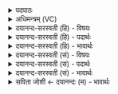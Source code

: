 <details><summary>पदपाठः</summary>

स्वाङ्कृ॑त॒ इति॒ स्वाम्ऽकृ॑तः। अ॒सि॒। विश्वे॑भ्यः। इ॒न्द्रि॒येभ्यः॑। दि॒व्येभ्यः॑। पार्थि॑वेभ्यः। मनः॑। त्वा॒। अ॒ष्टु॒। स्वाहा॑। त्वा॒। सु॒भ॒वेति॑ सुऽभव। सूर्य्या॑य। दे॒वेभ्यः॑। त्वा॒। म॒री॒चि॒पेभ्य॒ इति॑ मरीचि॒ऽपेभ्यः॑। देव॑। अ॒शो॒ऽइत्य॑ऽशो॒। यस्मै॑। त्वा॒। ईडे॑। तत्। स॒त्यम्। उ॒प॒रि॒प्रुतेत्यु॑परि॒ऽप्रुता। भ॒ङ्गेन॑। ह॒तः। अ॒सौ। फट्। प्रा॒णाय॑। त्वा॒। व्या॒नायेति॑ विऽआ॒नाय॑। त्वा॒। ३।
</details>

<details><summary>अधिमन्त्रम् (VC)</summary>

- विद्वांसो देवता
- गोतम ऋषिः
- विराड् ब्राह्मी जगती
- निषादः
</details>

<details><summary>दयानन्द-सरस्वती (हि) - विषयः</summary>

फिर अगले मन्त्र में आत्मक्रिया का निरूपण किया है ॥
</details>

<details><summary>दयानन्द-सरस्वती (हि) - पदार्थः</summary>

पदार्थान्वयभाषाः -  हे (अंशो) सूर्य्य के तुल्य प्रकाशमान ! जो तू (दिव्येभ्यः) दिव्य (विश्वेभ्यः) समस्त (पार्थिवः) पृथिवी पर प्रसिद्ध (इन्द्रियेभ्यः) इन्द्रियों और (मरीचिपेभ्यः) किरणों के समान पवित्र करनेवाले (देवेभ्यः) विद्वानों और वायु आदि पदार्थों के लिये (स्वाङ्कृत) स्वयंसिद्ध (असि) है, उस (त्वा) तुझ को (मनः) विज्ञान और (स्वाहा) वेद वाणी (अष्टु) प्राप्त हों। हे (सुभव) श्रेष्ठ गुणवान् ! (यस्मै) जिस (सूर्य्याय) सर्वप्रेरक चराचरात्मा परमेश्वर के लिये (त्वा) तेरी (ईडे) प्रशंसा करता हूँ, तू भी (तत्) उस प्रशंसा के योग्य (सत्यम्) सत्य परमात्मा को प्रीति से ग्रहण कर (उपरिप्रुता) सबसे उत्तम उत्कर्ष पाने हारे तूने (भङ्गेन) मर्दन से (असौ) यह अज्ञानरूप शत्रु (फट्) झट (हतः) मारा उस (त्वा) तुझे (प्राणाय) जीवन के लिये प्रशंसित करता और (व्यानाय) विविध प्रकार के सुख प्राप्त करने के लिये (त्वा) तुझे प्रशंसा देता हूँ ॥३॥
</details>

<details><summary>दयानन्द-सरस्वती (हि) - भावार्थः</summary>

भावार्थभाषाः -  जीव आप ही स्वयंसिद्ध अनादिरूप है, इनसे इनको चाहिये कि देह, प्राण, इन्द्रियों और अन्तःकरण को निर्मल धर्म्मयुक्त व्यवहारों में प्रवृत्त होकर, परमेश्वर की उपासना में स्थिर हों तथा पुरुषार्थ से दुष्टों को झट-पट मार और भलों की रक्षा करके आनन्दित रहें ॥३॥
</details>

<details><summary>दयानन्द-सरस्वती (सं) - विषयः</summary>

पुनरात्मकृत्यमाह ॥
</details>

<details><summary>दयानन्द-सरस्वती (सं) - पदार्थः</summary>

पदार्थान्वयभाषाः -  हे अंशो देव दिव्यात्मन् ! यस्त्वं दिव्येभ्यो विश्वेभ्य इन्द्रियेभ्यः पार्थिवेभ्यो मरीचिपेभ्यो देवेभ्यस्स्वाङ्कृतोसि, तं त्वां मनः स्वाहा चाष्टु। हे सुभव ! यस्मै सूर्य्याय चराचरात्मने परमेश्वराय त्वामहमीडे, तत्सत्यं परेशं गृहाणोपरिप्रुतेव येन त्वया भङ्गेनासौ शत्रुः फड्ढतस्तं त्वा त्वां प्राणायेडे व्यानाय त्वा त्वामीडे ॥३॥
</details>

<details><summary>दयानन्द-सरस्वती (सं) - भावार्थः</summary>

भावार्थभाषाः -  स्वयंभूभिर्जीवैर्देहप्राणेन्द्रियान्तःकरणानि निर्मलीकृत्य धर्म्यव्यापारेषु प्रवर्त्त्य परमेश्वरोपासने च संस्थाय, पुरुषार्थेन दुष्टान् हत्वा श्रेष्ठान् रक्षित्वानन्दितव्यमिति ॥३॥
</details>

<details><summary>सविता जोशी ← दयानन्दः (म) - भावार्थः</summary>

भावार्थभाषाः -  जीव हा स्वतः स्वयंसिद्ध अनादिरूप आहे. त्यासाठी देह, प्राण, इंद्रिये व अंतःकरण पवित्र करून धर्मयुक्त व्यवहार करावा व परमेश्वराच्या उपासनेत स्थिर व्हावे. पुरुषार्थाने दुष्टांचा ताबडतोब नाश करून सज्जनांचे रक्षण करावे व आनंदात राहावे.
</details>